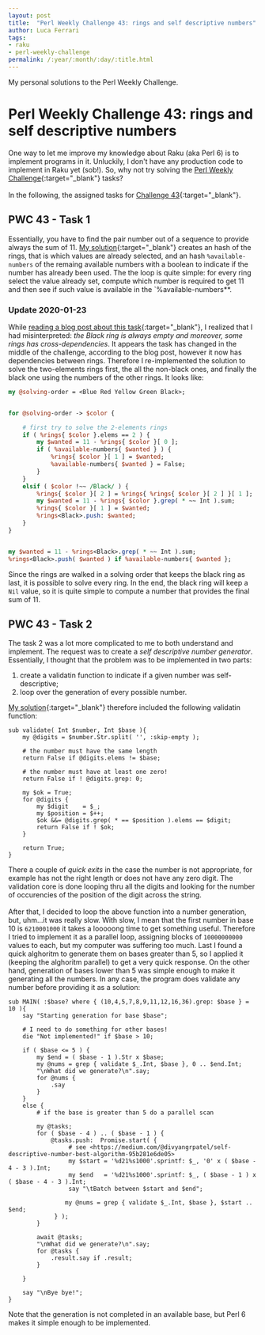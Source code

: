 ```yaml
---
layout: post
title:  "Perl Weekly Challenge 43: rings and self descriptive numbers"
author: Luca Ferrari
tags:
- raku
- perl-weekly-challenge
permalink: /:year/:month/:day/:title.html
---
```

My personal solutions to the Perl Weekly Challenge.

# Perl Weekly Challenge 43: rings and self descriptive numbers

One way to let me improve my knowledge about Raku (aka Perl 6) is to implement programs in it.
Unluckily, I don't have any production code to implement in Raku yet (sob!).
So, why not try solving the [Perl Weekly Challenge](https://perlweeklychallenge.org/){:target="_blank"} tasks?
<br/>
<br/>
In the following, the assigned tasks for [Challenge 43](https://perlweeklychallenge.org/blog/perl-weekly-challenge-043/){:target="_blank"}.


## PWC 43 - Task 1

Essentially, you have to find the pair number out of a sequence to provide always the sum of 11.
[My solution](https://github.com/fluca1978/fluca1978-coding-bits/blob/master/perl6/weekly-challenge/pwc_43_1.p6){:target="_blank"} creates an hash of the rings, that is which values are already selected, and an hash `%available-numbers` of the remaing available numbers with a boolean to indicate if the number has already been used.
The the loop is quite simple: for every ring select the value already set, compute which number is required to get 11 and then see if such value is available in the `%available-numbers**.

### Update 2020-01-23

While [reading a blog post about this task](http://blogs.perl.org/users/laurent_r/2020/01/perl-weekly-challenge-43-olympic-rings-and-self-descripting-numbers.html){:target="_blank"}, I realized that I had misinterpreted: *the Black ring is always empty and moreover, some rings has cross-dependencies*.
It appears the task has changed in the middle of the challenge, according to the blog post, however it now has dependencies between rings. Therefore I re-implemented the solution to solve the two-elements rings first, the all the non-black ones, and finally the black one using the numbers of the other rings.
It looks like:

```perl
my @solving-order = <Blue Red Yellow Green Black>;


for @solving-order -> $color {

    # first try to solve the 2-elements rings
    if ( %rings{ $color }.elems == 2 ) {
        my $wanted = 11 - %rings{ $color }[ 0 ];
        if ( %available-numbers{ $wanted } ) {
            %rings{ $color }[ 1 ] = $wanted;
            %available-numbers{ $wanted } = False;
        }
    }
    elsif ( $color !~~ /Black/ ) {
        %rings{ $color }[ 2 ] = %rings{ %rings{ $color }[ 2 ] }[ 1 ];
        my $wanted = 11 - %rings{ $color }.grep( * ~~ Int ).sum;
        %rings{ $color }[ 1 ] = $wanted;
        %rings<Black>.push: $wanted;
    }
}


my $wanted = 11 - %rings<Black>.grep( * ~~ Int ).sum;
%rings<Black>.push( $wanted ) if %available-numbers{ $wanted };

```

Since the rings are walked in a solving order that keeps the black ring as last, it is possible to solve every ring. In the end, the black ring will keep a `Nil` value, so it is quite simple to compute a number that provides the final sum of 11.

## PWC 43 - Task 2

The task 2 was a lot more complicated to me to both understand and implement. The request was to create a *self descriptive number generator*. Essentially, I thought that the problem was to be implemented in two parts:
1) create a validatin function to indicate if a given number was self-descriptive;
2) loop over the generation of every possible number.

[My solution](https://github.com/fluca1978/fluca1978-coding-bits/blob/master/perl6/weekly-challenge/pwc_43_2.p6){:target="_blank"} therefore included the following validatin function:

```perl6
sub validate( Int $number, Int $base ){
    my @digits = $number.Str.split( '', :skip-empty );

    # the number must have the same length
    return False if @digits.elems != $base;

    # the number must have at least one zero!
    return False if ! @digits.grep: 0;

    my $ok = True;
    for @digits {
        my $digit    = $_;
        my $position = $++;
        $ok &&= @digits.grep( * == $position ).elems == $digit;
        return False if ! $ok;
    }

    return True;
}
```

There a couple of *quick exits* in the case the number is not appropriate, for example has not the right length or does not have any zero digit. The validation core is done looping thru all the digits and looking for the number of occurencies of the position of the digit across the string.
<br/>
<br/>
After that, I decided to loop the above function into a number generation, but, uhm...it was really slow. With slow, I mean that the first number in base 10 is `6210001000` it takes a looooong time to get something useful.
Therefore I tried to implement it as a parallel loop, assigning blocks of `10000000000` values to each, but my computer was suffering too much.
Last I found a quick alghoritm to generate them on bases greater than 5, so I applied it (keeping the alghoritm parallel) to get a very quick response. On the other hand, generation of bases lower than 5 was simple enough to make it generating all the numbers. In any case, the program does validate any number before providing it as a solution:

```perl6
sub MAIN( :$base? where { (10,4,5,7,8,9,11,12,16,36).grep: $base } = 10 ){
    say "Starting generation for base $base";

    # I need to do something for other bases!
    die "Not implemented!" if $base > 10;

    if ( $base <= 5 ) {
        my $end = ( $base - 1 ).Str x $base;
        my @nums = grep { validate $_.Int, $base }, 0 .. $end.Int;
        "\nWhat did we generate?\n".say;
        for @nums {
            .say
        }
    }
    else {
        # if the base is greater than 5 do a parallel scan

        my @tasks;
        for ( $base - 4 ) .. ( $base - 1 ) {
            @tasks.push:  Promise.start( {
                 # see <https://medium.com/@divyangrpatel/self-descriptive-number-best-algorithm-95b281e6de05>
                 my $start = '%d21%s1000'.sprintf: $_, '0' x ( $base - 4 - 3 ).Int;
                 my $end   = '%d21%s1000'.sprintf: $_, ( $base - 1 ) x ( $base - 4 - 3 ).Int;
                 say "\tBatch between $start and $end";

                my @nums = grep { validate $_.Int, $base }, $start .. $end;
             } );
        }

        await @tasks;
        "\nWhat did we generate?\n".say;
        for @tasks {
            .result.say if .result;
        }

    }

    say "\nBye bye!";
}
```

Note that the generation is not completed in an available base, but Perl 6 makes it simple enough to be implemented.

